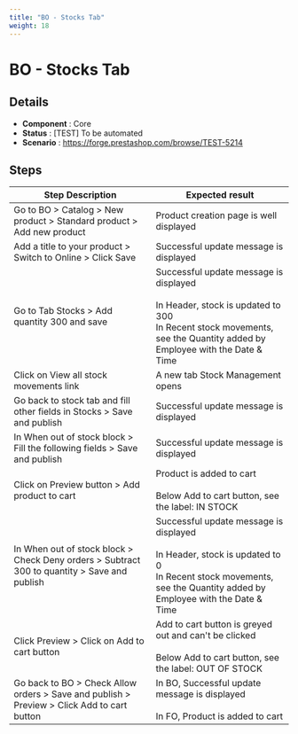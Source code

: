 ```yaml
---
title: "BO - Stocks Tab"
weight: 18
---
```


# BO - Stocks Tab
## Details
* **Component** : Core
* **Status** : [TEST] To be automated
* **Scenario** : https://forge.prestashop.com/browse/TEST-5214

## Steps
| Step Description | Expected result |
| ----- | ----- |
| Go to BO > Catalog > New product > Standard product > Add new product | Product creation page is well displayed |
| Add a title to your product > Switch to Online > Click Save | Successful update message is displayed |
| Go to Tab Stocks > Add quantity 300 and save | Successful update message is displayed<br><br>In Header, stock is updated to 300<br>In Recent stock movements, see the Quantity added by Employee with the Date & Time |
| Click on View all stock movements link | A new tab Stock Management opens |
| Go back to stock tab and fill other fields in Stocks > Save and publish | Successful update message is displayed |
| In When out of stock block > Fill the following fields > Save and publish | Successful update message is displayed |
| Click on Preview button > Add product to cart | Product is added to cart<br><br>Below Add to cart button, see the label: IN STOCK |
| In When out of stock block > Check Deny orders > Subtract 300 to quantity > Save and publish | Successful update message is displayed<br><br>In Header, stock is updated to 0<br>In Recent stock movements, see the Quantity added by Employee with the Date & Time |
| Click Preview > Click on Add to cart button | Add to cart button is greyed out and can't be clicked<br><br>Below Add to cart button, see the label: OUT OF STOCK |
| Go back to BO > Check Allow orders > Save and publish > Preview > Click Add to cart button | In BO, Successful update message is displayed<br><br>In FO, Product is added to cart |
